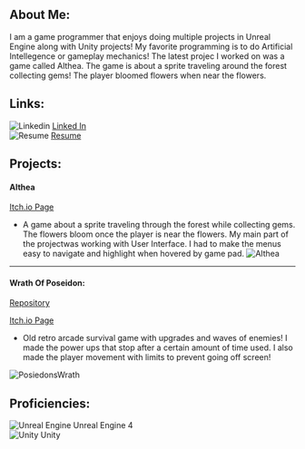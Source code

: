## About Me:

I am a game programmer that enjoys doing multiple projects in Unreal Engine along with Unity projects! My favorite programming is to do 
Artificial Intellegence or gameplay mechanics! The latest projec I worked on was a game called Althea. The game is about a sprite traveling
around the forest collecting gems! The player bloomed flowers when near the flowers.

## Links:
![Linkedin](https://icons.iconarchive.com/icons/danleech/simple/16/linkedin-icon.png) [Linked In](https://www.linkedin.com/in/britt-boudreaux-9777081ba/)     
![Resume](https://icons.iconarchive.com/icons/areskub/seize/16/Resume-icon.png)  [Resume](https://resume.creddle.io/resume/8svpl5ey98e)       

## Projects:

#### Althea
[Itch.io Page](https://green-production.itch.io/althea)

- A game about a sprite traveling through the forest while collecting gems. The flowers bloom once the player is near the flowers. My main part 
of the projectwas working with User Interface. I had to make the menus easy to navigate and highlight when hovered by game pad.
![Althea](https://img.itch.zone/aW1hZ2UvMTU1ODUxMy85MTA2MzIyLnBuZw==/original/k3N3xP.png)

----------------------------------------------------------------------------------------------------------------------------------------------------------------

#### Wrath Of Poseidon:
[Repository](https://github.com/WoodrowCrawford/MinorProduction)

[Itch.io Page](https://sevenseas-production.itch.io/wrath-of-poseidon)

- Old retro arcade survival game with upgrades and waves of enemies! I made the power ups that stop after a certain amount of time used. I also 
  made the player movement with limits to prevent going off screen! 
 
 ![PosiedonsWrath](https://img.itch.zone/aW1nLzYzNTg2ODcucG5n/original/EzS0nd.png)

## Proficiencies:
![Unreal Engine](https://icons.iconarchive.com/icons/th3-prophetman/unreal-tournament-3/48/Unreal-Tournament-III-icon.png) Unreal Engine 4    
![Unity](https://icons.iconarchive.com/icons/papirus-team/papirus-apps/48/unity-editor-icon-icon.png) Unity


